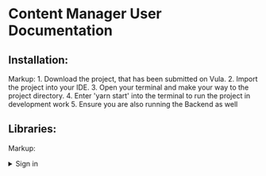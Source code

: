 # Content Manager User Documentation #

## Installation: ##
Markup: 1. Download the project, that has been submitted on Vula.
        2. Import the project into your IDE.
        3. Open your terminal and make your way to the project directory.
        4. Enter 'yarn start' into the terminal to run the project in development work
        5. Ensure you are also running the Backend as well

## Libraries: ##
Markup: <details>
  <summary> Sign in </summary>
  <p>Enter your email and password and click the "Sign in" button</p>
  <summary> Create App </summary>
  <p>If you have not created an app yet, you will be directed to this page. Here you must provide a name and description for your app as well as an app logo.</p>
  </detail>
  
